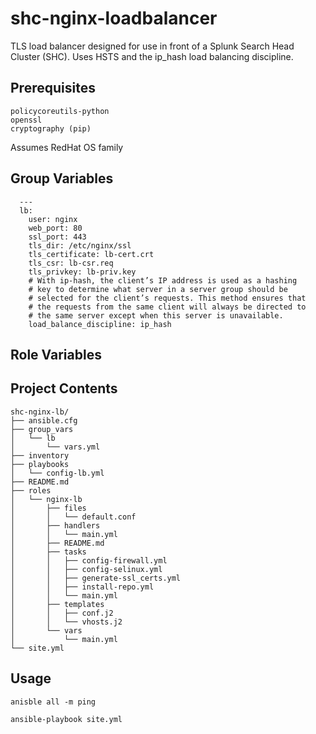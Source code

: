 # shc-nginx-loadbalancer

TLS load balancer designed for use in front of a Splunk Search
Head Cluster (SHC). Uses HSTS and the ip_hash load balancing discipline.

## Prerequisites

`policycoreutils-python`  
`openssl`  
`cryptography (pip)`  

Assumes RedHat OS family
## Group Variables
```
  ---
  lb:
    user: nginx
    web_port: 80
    ssl_port: 443
    tls_dir: /etc/nginx/ssl
    tls_certificate: lb-cert.crt
    tls_csr: lb-csr.req
    tls_privkey: lb-priv.key
    # With ip-hash, the client’s IP address is used as a hashing
    # key to determine what server in a server group should be
    # selected for the client’s requests. This method ensures that
    # the requests from the same client will always be directed to
    # the same server except when this server is unavailable. 
    load_balance_discipline: ip_hash
```

## Role Variables




## Project Contents
```
shc-nginx-lb/
├── ansible.cfg
├── group_vars
│   └── lb
│       └── vars.yml
├── inventory
├── playbooks
│   └── config-lb.yml
├── README.md
├── roles
│   └── nginx-lb
│       ├── files
│       │   └── default.conf
│       ├── handlers
│       │   └── main.yml
│       ├── README.md
│       ├── tasks
│       │   ├── config-firewall.yml
│       │   ├── config-selinux.yml
│       │   ├── generate-ssl_certs.yml
│       │   ├── install-repo.yml
│       │   └── main.yml
│       ├── templates
│       │   ├── conf.j2
│       │   └── vhosts.j2
│       └── vars
│           └── main.yml
└── site.yml

```

## Usage
```
anisble all -m ping

ansible-playbook site.yml
```
